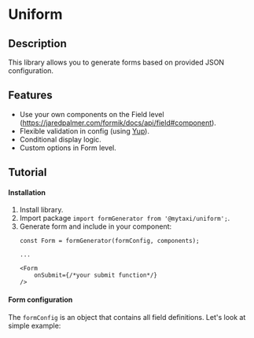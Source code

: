 # Uniform

## Description

This library allows you to generate forms based on provided JSON configuration.

## Features

* Use your own components on the Field level (https://jaredpalmer.com/formik/docs/api/field#component).
* Flexible validation in config (using [Yup](https://github.com/jquense/yup)).
* Conditional display logic.
* Custom options in Form level.

## Tutorial

#### Installation

1. Install library.
2. Import package `import formGenerator from '@mytaxi/uniform';`.
3. Generate form and include in your component: 
    ```
    const Form = formGenerator(formConfig, components);

    ...

    <Form
        onSubmit={/*your submit function*/}
    />
    ```

#### Form configuration

The `formConfig` is an object that contains all field definitions. Let's look at simple example:
```
const formConfig = {
    fields: [
        {
            component: 'TextInput',
            defaultValue: 'default',
            label: 'Text input with default value',
            name: 'default',
        },
    ],
    name: 'test',
};
```
So the config consist of `fields` array and `name` (Unique form name). Each `field` element can have following properties: `component`, `defaultValue`, `label`, `name`, `displayConfigs`, `validationConfig`.

#### Validations

The `validationConfig` is implemented using [Yup](https://github.com/jquense/yup) library. In our case validation checks that the field is string and required. You can chain validation by adding elements in `methods` array.
```
const formConfig = {
    fields: [
        {
            component: 'TextInput',
            label: 'Text input with validation logic',
            name: 'validation',
            validationConfig: {
                methods: [
                    {
                        message: 'Required',
                        type: 'required',
                    },
                ],
                type: 'string',
            },
        },
    ],
    name: 'test',
};
```

#### Display logic

The `displayConfigs` is implemented using [Yup](https://github.com/jquense/yup) library. In the example below we only show the "display" field when field with the name "default" has value "show". Feel free to depend on multiple fields values by adding additional element to `displayConfig`.
```
const formConfig = {
    fields: [
        {
            component: 'TextInput',
            defaultValue: 'default',
            label: 'Text input with default value',
            name: 'default',
        },
        {
            component: 'TextInput',
            displayConfigs: [
                {
                    methods: [
                        {
                            compareValue: ['show'],
                            type: 'oneOf',
                        },
                    ],
                    type: 'string',
                    valueKey: 'default',
                },
            ],
            label: 'Text input with display logic',
            name: 'display',
        },
    ],
    name: 'test',
};
```

#### Component mapping

The `component` property refers to render function of each field and specified in the second paramer in generator. Let's have a look at this:
```
const FormContainer = ({ children, ...rest }) => (
    <form {...rest}>{children}</form>
);
FormContainer.propTypes = {
    children: PropTypes.node.isRequired,
};

const TextInput = ({ field, setFieldValue }) => (
    <input
        {...field}
        onChange={e => setFieldValue(field.name, e.target.value)}
        id={field && field.name}
    />
);
TextInput.propTypes = {
    field: PropTypes.object.isRequired,
    setFieldValue: PropTypes.func.isRequired,
};

const SubmitButton = props => <button {...props} type='submit' />;

const components = {
    FormContainer,
    SubmitButton,
    TextInput,
};
```

The `components` object is a mapping between names and the actual components.  `SubmitButton` and `FormContainer` are required to create. And `TextInput` will be linked to `component: 'TextInput'` in the form config. To create custom components for your field please follow [Formik docs on the Field element](hhttps://jaredpalmer.com/formik/docs/api/field#component).

## Tests
By default mandatory test coverage of the library is set to 80%.

## [Contributing](./CONTRIBUTING.md)

## Authors and acknowledgment

### [Maintainers](./MAINTAINERS)
